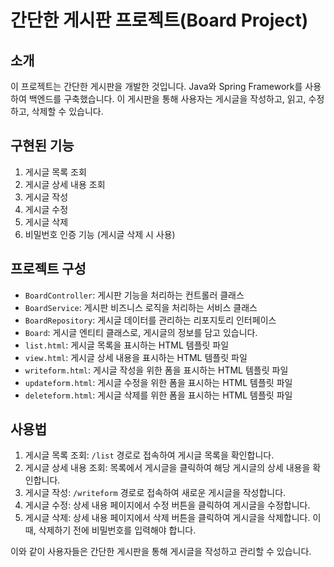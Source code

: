 # 간단한 게시판 프로젝트(Board Project)

## 소개
이 프로젝트는 간단한 게시판을 개발한 것입니다. Java와 Spring Framework를 사용하여 백엔드를 구축했습니다. 이 게시판을 통해 사용자는 게시글을 작성하고, 읽고, 수정하고, 삭제할 수 있습니다.

## 구현된 기능
1. 게시글 목록 조회
2. 게시글 상세 내용 조회
3. 게시글 작성
4. 게시글 수정
5. 게시글 삭제
6. 비밀번호 인증 기능 (게시글 삭제 시 사용)

## 프로젝트 구성
- `BoardController`: 게시판 기능을 처리하는 컨트롤러 클래스
- `BoardService`: 게시판 비즈니스 로직을 처리하는 서비스 클래스
- `BoardRepository`: 게시글 데이터를 관리하는 리포지토리 인터페이스
- `Board`: 게시글 엔티티 클래스로, 게시글의 정보를 담고 있습니다.
- `list.html`: 게시글 목록을 표시하는 HTML 템플릿 파일
- `view.html`: 게시글 상세 내용을 표시하는 HTML 템플릿 파일
- `writeform.html`: 게시글 작성을 위한 폼을 표시하는 HTML 템플릿 파일
- `updateform.html`: 게시글 수정을 위한 폼을 표시하는 HTML 템플릿 파일
- `deleteform.html`: 게시글 삭제를 위한 폼을 표시하는 HTML 템플릿 파일

## 사용법
1. 게시글 목록 조회: `/list` 경로로 접속하여 게시글 목록을 확인합니다.
2. 게시글 상세 내용 조회: 목록에서 게시글을 클릭하여 해당 게시글의 상세 내용을 확인합니다.
3. 게시글 작성: `/writeform` 경로로 접속하여 새로운 게시글을 작성합니다.
4. 게시글 수정: 상세 내용 페이지에서 수정 버튼을 클릭하여 게시글을 수정합니다.
5. 게시글 삭제: 상세 내용 페이지에서 삭제 버튼을 클릭하여 게시글을 삭제합니다. 이 때, 삭제하기 전에 비밀번호를 입력해야 합니다.

이와 같이 사용자들은 간단한 게시판을 통해 게시글을 작성하고 관리할 수 있습니다.
